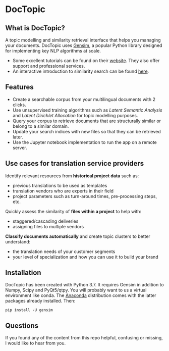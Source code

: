 # DocTopic

## What is DocTopic?
A topic modelling and similarity retrieval interface that helps you managing your documents. DocTopic uses [Gensim](https://github.com/RaRe-Technologies/gensim/ "Gensim on GitHub"), a popular Python library designed for implementing key NLP algorithms at scale.
* Some excellent tutorials can be found on their [website](https://radimrehurek.com/gensim/tutorial.html "Gensim tutorials"). They also offer support and professional services.
* An interactive introduction to similarity search can be found [here](https://www.oreilly.com/learning/how-do-i-compare-document-similarity-using-python "Document Similarity using Python").

## Features
* Create a searchable corpus from your multilingual documents with 2 clicks.
* Use unsupervised training algorithms such as _Latent Semantic Analysis_ and _Latent Dirichlet Allocation_ for topic modelling purposes.  
* Query your corpus to retrieve documents that are structurally similar or belong to a similar domain.
* Update your search indices with new files so that they can be retrieved later.
* Use the Jupyter notebook implementation to run the app on a remote server.

## Use cases for translation service providers
Identify relevant resources from __historical project data__ such as:
* previous translations to be used as templates
* translation vendors who are experts in their field
* project parameters such as turn-around times, pre-processing steps, etc.

Quickly assess the similarity of __files within a project__ to help with:
* staggered/cascading deliveries
* assigning files to multiple vendors

__Classify documents automatically__ and create topic clusters to better understand:
* the translation needs of your customer segments
* your level of specialization and how you can use it to build your brand

## Installation
DocTopic has been created with Python 3.7. It requires Gensim in addition to Numpy, Scipy and PyQt5/qtpy. You will probably want to us a virtual environment like conda. The [Anaconda](https://www.anaconda.com/distribution/) distribution comes with the latter packages already installed. Then:

    pip install -U gensim

## Questions
If you found any of the content from this repo helpful, confusing or missing, I would like to hear from you.
